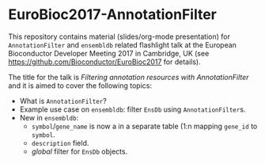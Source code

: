 # EuroBioc2017-AnnotationFilter

This repository contains material (slides/org-mode presentation) for
`AnnotationFilter` and `ensembldb` related flashlight talk at the European
Bioconductor Developer Meeting 2017 in Cambridge, UK (see
https://github.com/Bioconductor/EuroBioc2017 for details).

The title for the talk is *Filtering annotation resources with AnnotationFilter*
and it is aimed to cover the following topics:
- What is `AnnotationFilter`?
- Example use case on `ensembldb`: filter `EnsDb` using `AnnotationFilter`s.
- New in `ensembldb`:
  - `symbol`/`gene_name` is now a in a separate table (1:n mapping `gene_id` to
    `symbol`.
  - `description` field.
  - *global* filter for `EnsDb` objects.
